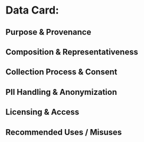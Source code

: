 # Data Card: <Dataset Name>

## Purpose & Provenance
## Composition & Representativeness
## Collection Process & Consent
## PII Handling & Anonymization
## Licensing & Access
## Recommended Uses / Misuses
